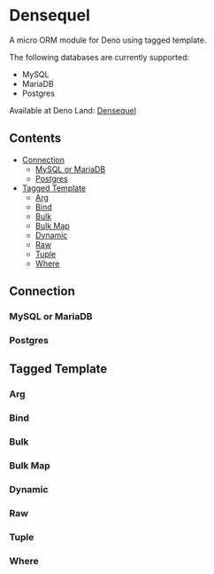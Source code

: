 # Densequel

A micro ORM module for Deno using tagged template.

The following databases are currently supported:

 * MySQL
 * MariaDB
 * Postgres

Available at Deno Land: [Densequel](https://deno.land/x/densequel) 

## Contents
- [Connection](#connection)
  - [MySQL or MariaDB](#mysql-or-mariadb)
  - [Postgres](#postgres)
- [Tagged Template](#tagged-template)
  - [Arg](#arg)
  - [Bind](#bind)
  - [Bulk](#bulk)
  - [Bulk Map](#bulk-map)
  - [Dynamic](#dynamic)
  - [Raw](#raw)
  - [Tuple](#tuple)
  - [Where](#where)

## Connection

### MySQL or MariaDB

### Postgres

## Tagged Template

### Arg

### Bind

### Bulk

### Bulk Map

### Dynamic

### Raw

### Tuple

### Where